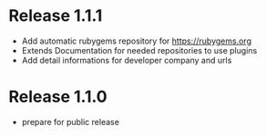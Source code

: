 # Release 1.1.1
- Add automatic rubygems repository for https://rubygems.org 
- Extends Documentation for needed repositories to use plugins 
- Add detail informations for developer company and urls

# Release 1.1.0
- prepare for public release

